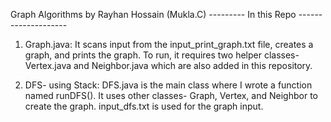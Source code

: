 Graph Algorithms by Rayhan Hossain (Mukla.C)
--------- In this Repo --------------------

1. Graph.java: It scans input from the input_print_graph.txt 
file, creates a graph, and prints the graph. To run, it requires 
two helper classes- Vertex.java and Neighbor.java which are also 
added in this repository. 

2. DFS- using Stack: DFS.java is the main class where I wrote a 
function named runDFS(). It uses other classes- Graph, Vertex, 
and Neighbor to create the graph. input_dfs.txt is used for 
the graph input.



